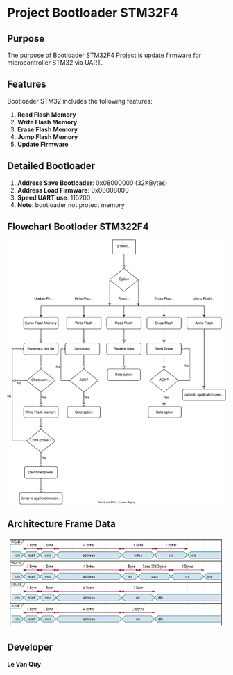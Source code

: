# Project Bootloader STM32F4

## Purpose

The purpose of Bootloader STM32F4 Project is update firmware for microcontroller STM32 via UART.

## Features

Bootloader STM32 includes the following features:

1. **Read Flash Memory**
2. **Write Flash Memory**
3. **Erase Flash Memory**
4. **Jump Flash Memory**
5. **Update Firmware**

## Detailed Bootloader

1. **Address Save Bootloader**: 0x08000000 (32KBytes)
2. **Address Load Firmware**: 0x08008000
3. **Speed UART use**: 115200
4. **Note**: bootloader not protect memory

## Flowchart Bootloder STM322F4
![Flowchart Bootloder STM322F4](./flowchart_bootloader_stm32.drawio.svg)

## Architecture Frame Data
![Architecture Frame Data](./formdata.png )

## Developer
**Le Van Quy**
